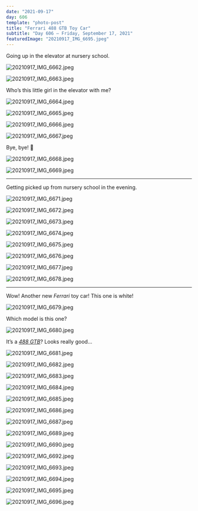 ```yaml
---
date: "2021-09-17"
day: 606
template: "photo-post"
title: "Ferrari 488 GTB Toy Car"
subtitle: "Day 606 – Friday, September 17, 2021"
featuredImage: "20210917_IMG_6695.jpeg"
---
```


Going up in the elevator at nursery school.

![20210917_IMG_6662.jpeg](20210917_IMG_6662.jpeg)

![20210917_IMG_6663.jpeg](20210917_IMG_6663.jpeg)

Who’s this little girl in the elevator with me?

![20210917_IMG_6664.jpeg](20210917_IMG_6664.jpeg)

![20210917_IMG_6665.jpeg](20210917_IMG_6665.jpeg)

![20210917_IMG_6666.jpeg](20210917_IMG_6666.jpeg)

![20210917_IMG_6667.jpeg](20210917_IMG_6667.jpeg)

Bye, bye! 👋

![20210917_IMG_6668.jpeg](20210917_IMG_6668.jpeg)

![20210917_IMG_6669.jpeg](20210917_IMG_6669.jpeg)

<hr />

Getting picked up from nursery school in the evening.

![20210917_IMG_6671.jpeg](20210917_IMG_6671.jpeg)

![20210917_IMG_6672.jpeg](20210917_IMG_6672.jpeg)

![20210917_IMG_6673.jpeg](20210917_IMG_6673.jpeg)

![20210917_IMG_6674.jpeg](20210917_IMG_6674.jpeg)

![20210917_IMG_6675.jpeg](20210917_IMG_6675.jpeg)

![20210917_IMG_6676.jpeg](20210917_IMG_6676.jpeg)

![20210917_IMG_6677.jpeg](20210917_IMG_6677.jpeg)

![20210917_IMG_6678.jpeg](20210917_IMG_6678.jpeg)

<hr />

Wow! Another new *Ferrari* toy car! This one is white!

![20210917_IMG_6679.jpeg](20210917_IMG_6679.jpeg)

Which model is this one?

![20210917_IMG_6680.jpeg](20210917_IMG_6680.jpeg)

It’s a *<a href="https://en.wikipedia.org/wiki/Ferrari_488">488 GTB</a>*? Looks really good…

![20210917_IMG_6681.jpeg](20210917_IMG_6681.jpeg)

![20210917_IMG_6682.jpeg](20210917_IMG_6682.jpeg)

![20210917_IMG_6683.jpeg](20210917_IMG_6683.jpeg)

![20210917_IMG_6684.jpeg](20210917_IMG_6684.jpeg)

![20210917_IMG_6685.jpeg](20210917_IMG_6685.jpeg)

![20210917_IMG_6686.jpeg](20210917_IMG_6686.jpeg)

![20210917_IMG_6687.jpeg](20210917_IMG_6687.jpeg)

![20210917_IMG_6689.jpeg](20210917_IMG_6689.jpeg)

![20210917_IMG_6690.jpeg](20210917_IMG_6690.jpeg)

![20210917_IMG_6692.jpeg](20210917_IMG_6692.jpeg)

![20210917_IMG_6693.jpeg](20210917_IMG_6693.jpeg)

![20210917_IMG_6694.jpeg](20210917_IMG_6694.jpeg)

![20210917_IMG_6695.jpeg](20210917_IMG_6695.jpeg)

![20210917_IMG_6696.jpeg](20210917_IMG_6696.jpeg)
